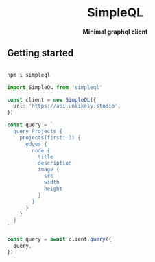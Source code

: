 <p align="center">
  <h1 align="center">SimpleQL</h1>
</p>

<p align="center">
  
</p>

<p align="center">
  <strong>Minimal graphql client</strong>
  <br />
</p>

## Getting started

```bash

npm i simpleql

```

```typescript
import SimpleQL from 'simpleql'

const client = new SimpleQL({
  url: 'https://api.unlikely.studio',
})

const query = `
  query Projects {
    projects(first: 3) {
      edges {
        node {
          title
          description
          image {
            src
            width
            height
          }
        }
      }
    }
  }
`

const query = await client.query({
  query,
})
```
